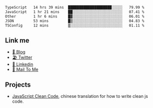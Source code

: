 <!--START_SECTION:waka-->

```txt
TypeScript   14 hrs 39 mins  ████████████████████░░░░░   79.99 %
JavaScript   1 hr 21 mins    ██░░░░░░░░░░░░░░░░░░░░░░░   07.41 %
Other        1 hr 6 mins     █▓░░░░░░░░░░░░░░░░░░░░░░░   06.01 %
JSON         53 mins         █▒░░░░░░░░░░░░░░░░░░░░░░░   04.83 %
TSConfig     12 mins         ▒░░░░░░░░░░░░░░░░░░░░░░░░   01.11 %
```

<!--END_SECTION:waka-->

## Link me

- [📕 Blog](https://chris-yu.vercel.app/)
- [🏖️ Twitter](https://twitter.com/yuetong3yu)
- [🧳 Linkedin](https://www.linkedin.com/in/yuetong3yu)
- [📧 Mail To Me](mailto:yuetong3yu@gmail.com)


## Projects 

- [JavaScript Clean Code](https://js-clean-code-cn.vercel.app/), chinese translation for how to write clean js code.
